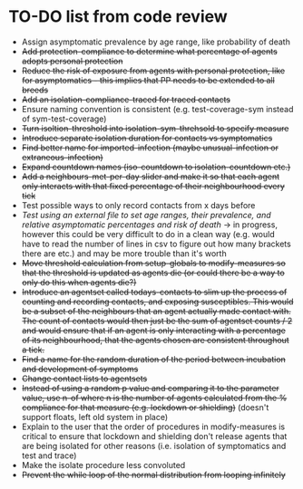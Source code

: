 # TO-DO list from code review

- Assign asymptomatic prevalence by age range, like probability of death
- ~~Add protection-compliance to determine what percentage of agents adopts personal protection~~
- ~~Reduce the risk of exposure from agents with personal protection, like for asymptomatics - this implies that PP needs to be extended to all breeds~~
- ~~Add an isolation-compliance-traced for traced contacts~~
- Ensure naming convention is consistent (e.g. test-coverage-sym instead of sym-test-coverage)
- ~~Turn isoltion-threshold into isolation-sym-threhsold to specify measure~~
- ~~Introduce separate isolation duration for contacts vs symptomatics~~
- ~~Find better name for imported-infection (maybe unusual-infection or extraneous-infection)~~
- ~~Expand countdown names (iso-countdown to isolation-countdown etc.)~~
- ~~Add a neighbours-met-per-day slider and make it so that each agent only interacts with that fixed percentage of their neighbourhood every tick~~
- Test possible ways to only record contacts from x days before
- *Test using an external file to set age ranges, their prevalence, and relative asymptomatic percentages and risk of death* -> in progress, however this could be very difficult to do in a clean way (e.g. would have to read the number of lines in csv to figure out how many brackets there are etc.) and may be more trouble than it's worth
- ~~Move threshold calculation from setup-globals to modify-measures so that the threshold is updated as agents die (or could there be a way to only do this when agents die?)~~
- ~~Introduce an agentset called todays-contacts to slim up the process of counting and recording contacts, and exposing susceptibles. This would be a subset of the neighbours that an agent actually made contact with. The count of contacts would then just be the sum of agentset counts / 2 and would ensure that if an agent is only interacting with a percentage of its neighbourhood, that the agents chosen are consistent throughout a tick.~~
- ~~Find a name for the random duration of the period between incubation and development of symptoms~~
- ~~Change contact lists to agentsets~~
- ~~Instead of using a random p value and comparing it to the parameter value, use n-of where n is the number of agents calculated from the % compliance for that measure (e.g. lockdown or shielding)~~ (doesn't support floats, left old system in place)
- Explain to the user that the order of procedures in modify-measures is critical to ensure that lockdown and shielding don't release agents that are being isolated for other reasons (i.e. isolation of symptomatics and test and trace)
- Make the isolate procedure less convoluted
- ~~Prevent the while loop of the normal distribution from looping infinitely~~